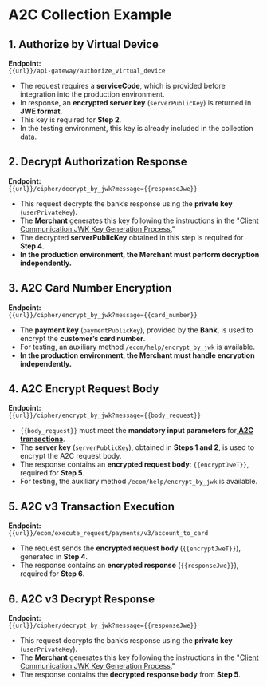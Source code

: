# A2C Collection Example

## **1. Authorize by Virtual Device**

**Endpoint:**\
`{{url}}/api-gateway/authorize_virtual_device`

* The request requires a **serviceCode**, which is provided before integration into the production environment.
* In response, an **encrypted server key** (`serverPublicKey`) is returned in **JWE format**.
* This key is required for **Step 2**.
* In the testing environment, this key is already included in the collection data.

## **2. Decrypt Authorization Response**

**Endpoint:**\
`{{url}}/cipher/decrypt_by_jwk?message={{responseJwe}}`

* This request decrypts the bank’s response using the **private key** (`userPrivateKey`).
* The **Merchant** generates this key following the instructions in the "[Client Communication JWK Key Generation Process.](https://docs.merchant.alb.ua/en/authentication#process-of-generating-client-communication-jwk-keys)"
* The decrypted **serverPublicKey** obtained in this step is required for **Step 4**.
* **In the production environment, the Merchant must perform decryption independently.**

## **3. A2C Card Number Encryption**

**Endpoint:**\
`{{url}}/cipher/encrypt_by_jwk?message={{card_number}}`

* The **payment key** (`paymentPublicKey`), provided by the **Bank**, is used to encrypt the **customer’s card number**.
* For testing, an auxiliary method `/ecom/help/encrypt_by_jwk` is available.
* **In the production environment, the Merchant must handle encryption independently.**

## **4. A2C Encrypt Request Body**

**Endpoint:**\
`{{url}}/cipher/encrypt_by_jwk?message={{body_request}}`

* `{{body_request}}` must meet the **mandatory input parameters** for[ **A2C transactions**](https://docs.merchant.alb.ua/en/payment-methods-h2h/a2c).
* The **server key** (`serverPublicKey`), obtained in **Steps 1 and 2**, is used to encrypt the A2C request body.
* The response contains an **encrypted request body**: `{{encryptJweT}}`, required for **Step 5**.
* For testing, the auxiliary method `/ecom/help/encrypt_by_jwk` is available.

## **5. A2C v3 Transaction Execution**

**Endpoint:**\
`{{url}}/ecom/execute_request/payments/v3/account_to_card`

* The request sends the **encrypted request body** (`{{encryptJweT}}`), generated in **Step 4**.
* The response contains an **encrypted response** (`{{responseJwe}}`), required for **Step 6**.

## **6. A2C v3 Decrypt Response**

**Endpoint:**\
`{{url}}/cipher/decrypt_by_jwk?message={{responseJwe}}`

* This request decrypts the bank’s response using the **private key** (`userPrivateKey`).
* The **Merchant** generates this key following the instructions in the "[Client Communication JWK Key Generation Process.](https://docs.merchant.alb.ua/en/authentication#process-of-generating-client-communication-jwk-keys)"
* The response contains the **decrypted response body** from **Step 5**.

